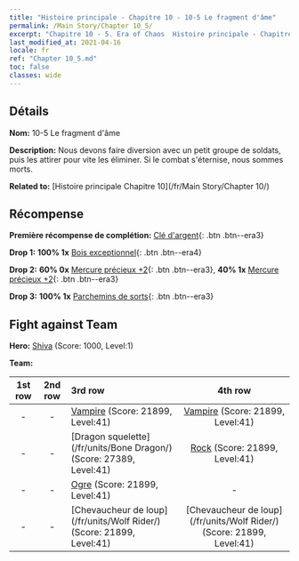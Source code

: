 ```yaml
---
title: "Histoire principale - Chapitre 10 - 10-5 Le fragment d'âme"
permalink: /Main Story/Chapter 10_5/
excerpt: "Chapitre 10 - 5. Era of Chaos  Histoire principale - Chapitre 10_5. 10-5 Le fragment d'âme"
last_modified_at: 2021-04-16
locale: fr
ref: "Chapter 10_5.md"
toc: false
classes: wide
---
```


## Détails

 **Nom:** 10-5 Le fragment d'âme

 **Description:** Nous devons faire diversion avec un petit groupe de soldats, puis les attirer pour vite les éliminer. Si le combat s'éternise, nous sommes morts.

 **Related to:** [Histoire principale Chapitre 10](/fr/Main Story/Chapter 10/)

## Récompense

 **Première récompense de complétion:** [Clé d'argent](/fr/Items/con_693/){: .btn .btn--era3}

 **Drop 1:** **100% 1x** [Bois exceptionnel](/fr/Items/mat_34/){: .btn .btn--era4}

 **Drop 2:** **60% 0x** [Mercure précieux +2](/fr/Items/mat_28/){: .btn .btn--era3}, **40% 1x** [Mercure précieux +2](/fr/Items/mat_28/){: .btn .btn--era3}

 **Drop 3:** **100% 1x** [Parchemins de sorts](/fr/Items/con_694/){: .btn .btn--era3}


## Fight against Team
 **Hero:** [Shiva](/fr/heroes/Shiva/) (Score: 1000, Level:1)

 **Team:**


  | 1st row | 2nd row | 3rd row | 4th row |
  |:----:|:----:|:----|:----:|
  | - | - | [Vampire](/fr/units/Vampire/) (Score: 21899, Level:41)  | [Vampire](/fr/units/Vampire/) (Score: 21899, Level:41)  |
  | - | - | [Dragon squelette](/fr/units/Bone Dragon/) (Score: 27389, Level:41)  | [Rock](/fr/units/Roc/) (Score: 21899, Level:41)  |
  | - | - | [Ogre](/fr/units/Ogre/) (Score: 21899, Level:41)  | - |
  | - | - | [Chevaucheur de loup](/fr/units/Wolf Rider/) (Score: 21899, Level:41)  | [Chevaucheur de loup](/fr/units/Wolf Rider/) (Score: 21899, Level:41)  |


